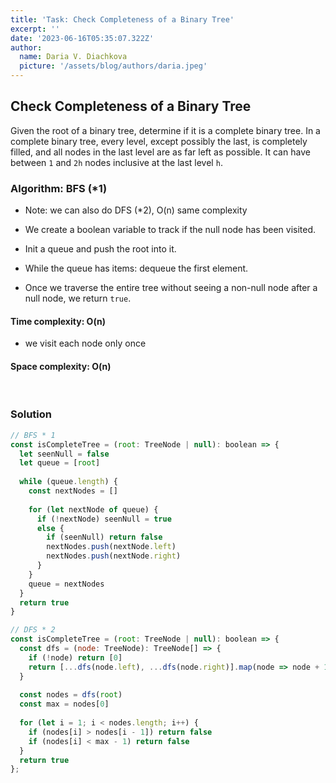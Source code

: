 ```yaml
---
title: 'Task: Check Completeness of a Binary Tree'
excerpt: ''
date: '2023-06-16T05:35:07.322Z'
author:
  name: Daria V. Diachkova
  picture: '/assets/blog/authors/daria.jpeg'
---
```


## Check Completeness of a Binary Tree

Given the root of a binary tree, determine if it is a complete binary tree. In a complete binary tree, every level, except possibly the last, is completely filled, and all nodes in the last level are as far left as possible. It can have between `1` and `2h` nodes inclusive at the last level `h`.

### Algorithm: BFS (*1)
- Note: we can also do DFS (*2), O(n) same complexity

- We create a boolean variable to track if the null node has been visited. 
- Init a queue and push the root into it.
- While the queue has items: dequeue the first element.
- Once we traverse the entire tree without seeing a non-null node after a null node, we return `true`.

####  Time complexity: O(n)
- we visit each node only once

#### Space complexity: O(n)

<br />


### Solution


```js
// BFS * 1
const isCompleteTree = (root: TreeNode | null): boolean => {
  let seenNull = false
  let queue = [root]
    
  while (queue.length) {
    const nextNodes = []
        
    for (let nextNode of queue) {
      if (!nextNode) seenNull = true
      else {
        if (seenNull) return false
        nextNodes.push(nextNode.left)
        nextNodes.push(nextNode.right)
      }
    }
    queue = nextNodes
  }
  return true
}

// DFS * 2
const isCompleteTree = (root: TreeNode | null): boolean => {
  const dfs = (node: TreeNode): TreeNode[] => {
    if (!node) return [0]
    return [...dfs(node.left), ...dfs(node.right)].map(node => node + 1)
  }
    
  const nodes = dfs(root)
  const max = nodes[0]
    
  for (let i = 1; i < nodes.length; i++) {
    if (nodes[i] > nodes[i - 1]) return false
    if (nodes[i] < max - 1) return false
  }
  return true
};
```
